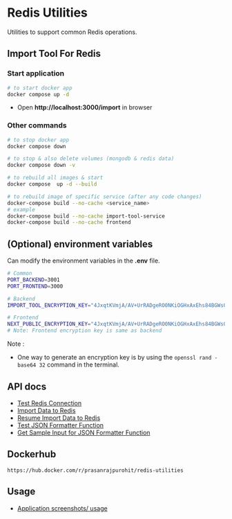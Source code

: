 # Redis Utilities

Utilities to support common Redis operations.

## Import Tool For Redis

### Start application

```sh
# to start docker app
docker compose up -d
```

- Open **http://localhost:3000/import** in browser

### Other commands

```sh
# to stop docker app
docker compose down

# to stop & also delete volumes (mongodb & redis data)
docker compose down -v

# to rebuild all images & start
docker compose  up -d --build

# to rebuild image of specific service (after any code changes)
docker-compose build --no-cache <service_name>
# example
docker-compose build --no-cache import-tool-service
docker-compose build --no-cache frontend
```

## (Optional) environment variables

Can modify the environment variables in the **.env** file.

```sh title="./.env"
# Common
PORT_BACKEND=3001
PORT_FRONTEND=3000

# Backend
IMPORT_TOOL_ENCRYPTION_KEY="4JxqtKVmjA/AV+UrRADgeRO0NKiOGHxAxEhs84BGWsQ="

# Frontend
NEXT_PUBLIC_ENCRYPTION_KEY="4JxqtKVmjA/AV+UrRADgeRO0NKiOGHxAxEhs84BGWsQ="
# Note: Frontend encryption key is same as backend
```

Note :

- One way to generate an encryption key is by using the `openssl rand -base64 32` command in the terminal.

## API docs

- [Test Redis Connection](./docs/api/test-redis-connection.md)
- [Import Data to Redis](./docs/api/import-data-to-redis.md)
- [Resume Import Data to Redis](./docs/api/resume-import-data-to-redis.md)
- [Test JSON Formatter Function](./docs/api/test-json-formatter-fn.md)
- [Get Sample Input for JSON Formatter Function ](./docs/api/get-sample-input-for-json-formatter-fn.md)

## Dockerhub

`https://hub.docker.com/r/prasanrajpurohit/redis-utilities`

## Usage

- [Application screenshots/ usage](./docs/usage.md)
